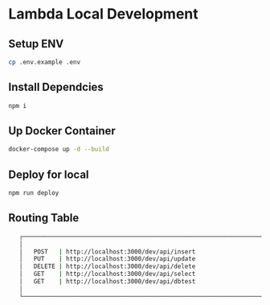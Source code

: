 # Lambda Local Development

## Setup ENV

```sh
cp .env.example .env
```

## Install Dependcies

```sh
npm i
```

## Up Docker Container

```sh
docker-compose up -d --build
```

## Deploy for local

```sh
npm run deploy
```

## Routing Table

```bash
   ┌────────────────────────────────────────────────────────────────────────────┐
   │                                                                            │
   │   POST   | http://localhost:3000/dev/api/insert                            │
   │   PUT    | http://localhost:3000/dev/api/update                            │
   │   DELETE | http://localhost:3000/dev/api/delete                            │
   │   GET    | http://localhost:3000/dev/api/select                            │
   │   GET    | http://localhost:3000/dev/api/dbtest                            │
   │                                                                            │
   └────────────────────────────────────────────────────────────────────────────┘
```
